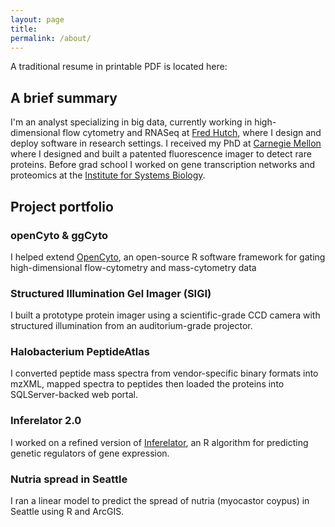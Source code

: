 ```yaml
---
layout: page
title: 
permalink: /about/
---
```


A traditional resume in printable PDF is located here:

## A brief summary

I'm an analyst specializing in big data, currently working in high-dimensional flow cytometry and RNASeq at [Fred Hutch](https://rglab.org), where I design and deploy software in research settings. I received my PhD at [Carnegie Mellon](https://cmu.edu/bio) where I designed and built a patented fluorescence imager to detect rare proteins. Before grad school I worked on gene transcription networks and proteomics at the [Institute for Systems Biology](https://baliga.systemsbiology.net/). 

## Project portfolio

### openCyto & ggCyto
I helped extend [OpenCyto](https://opencyto.org), an open-source R software framework for gating high-dimensional flow-cytometry and mass-cytometry data

### Structured Illumination Gel Imager (SIGI)
I built a prototype protein imager using a scientific-grade CCD camera with structured illumination from an auditorium-grade projector. 

### Halobacterium PeptideAtlas 
I converted peptide mass spectra from vendor-specific binary formats into mzXML, mapped spectra to peptides then loaded the proteins into SQLServer-backed web portal. 

### Inferelator 2.0
I worked on a refined version of [Inferelator](https://www.ncbi.nlm.nih.gov/pubmed/16686963), an R algorithm for predicting genetic regulators of gene expression. 

### Nutria spread in Seattle
I ran a linear model to predict the spread of nutria (myocastor coypus) in Seattle using R and ArcGIS. 



